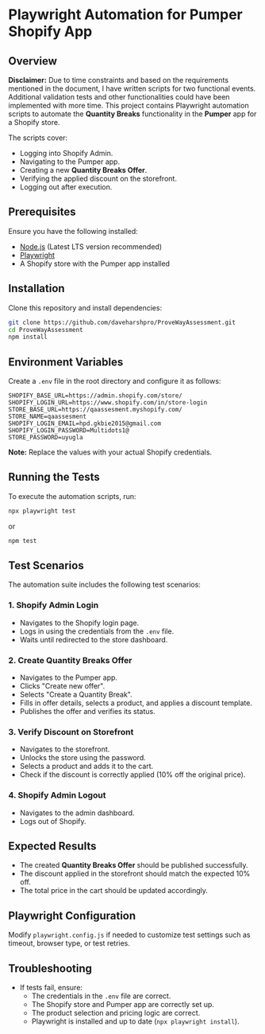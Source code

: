 # Playwright Automation for Pumper Shopify App

## Overview

**Disclaimer:** Due to time constraints and based on the requirements mentioned in the document, I have written scripts for two functional events. Additional validation tests and other functionalities could have been implemented with more time.
This project contains Playwright automation scripts to automate the **Quantity Breaks** functionality in the **Pumper** app for a Shopify store.

The scripts cover:
- Logging into Shopify Admin.
- Navigating to the Pumper app.
- Creating a new **Quantity Breaks Offer**.
- Verifying the applied discount on the storefront.
- Logging out after execution.

## Prerequisites
Ensure you have the following installed:
- [Node.js](https://nodejs.org/) (Latest LTS version recommended)
- [Playwright](https://playwright.dev/)
- A Shopify store with the Pumper app installed

## Installation
Clone this repository and install dependencies:

```sh
git clone https://github.com/daveharshpro/ProveWayAssessment.git
cd ProveWayAssessment
npm install
```

## Environment Variables
Create a `.env` file in the root directory and configure it as follows:

```env
SHOPIFY_BASE_URL=https://admin.shopify.com/store/
SHOPIFY_LOGIN_URL=https://www.shopify.com/in/store-login
STORE_BASE_URL=https://qaassesment.myshopify.com/
STORE_NAME=qaassesment
SHOPIFY_LOGIN_EMAIL=hpd.gkbie2015@gmail.com
SHOPIFY_LOGIN_PASSWORD=Multidots1@
STORE_PASSWORD=uyugla
```

**Note:** Replace the values with your actual Shopify credentials.

## Running the Tests
To execute the automation scripts, run:

```sh
npx playwright test
```

or

```sh
npm test
```

## Test Scenarios
The automation suite includes the following test scenarios:

### 1. Shopify Admin Login
- Navigates to the Shopify login page.
- Logs in using the credentials from the `.env` file.
- Waits until redirected to the store dashboard.

### 2. Create Quantity Breaks Offer
- Navigates to the Pumper app.
- Clicks "Create new offer".
- Selects "Create a Quantity Break".
- Fills in offer details, selects a product, and applies a discount template.
- Publishes the offer and verifies its status.

### 3. Verify Discount on Storefront
- Navigates to the storefront.
- Unlocks the store using the password.
- Selects a product and adds it to the cart.
- Check if the discount is correctly applied (10% off the original price).

### 4. Shopify Admin Logout
- Navigates to the admin dashboard.
- Logs out of Shopify.

## Expected Results
- The created **Quantity Breaks Offer** should be published successfully.
- The discount applied in the storefront should match the expected 10% off.
- The total price in the cart should be updated accordingly.

## Playwright Configuration
Modify `playwright.config.js` if needed to customize test settings such as timeout, browser type, or test retries.

## Troubleshooting
- If tests fail, ensure:
  - The credentials in the `.env` file are correct.
  - The Shopify store and Pumper app are correctly set up.
  - The product selection and pricing logic are correct.
  - Playwright is installed and up to date (`npx playwright install`).


